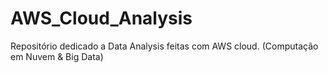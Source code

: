 # AWS_Cloud_Analysis
Repositório dedicado a Data Analysis feitas com AWS cloud.
(Computação em Nuvem & Big Data)
